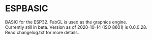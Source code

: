 # ESPBASIC
BASIC for the ESP32. FabGL is used as the graphics engine.
<br>
Currently still in beta. Version as of 2020-10-14 (ISO 8601) is 0.0.0.28.
<br>
Read changelog.txt for more details.
